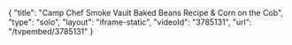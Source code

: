 {
    "title": "Camp Chef Smoke Vault Baked Beans Recipe & Corn on the Cob",
    "type": "solo",
    "layout": "iframe-static",
    "videoId": "3785131",
    "url": "\/tvpembed\/3785131"
}